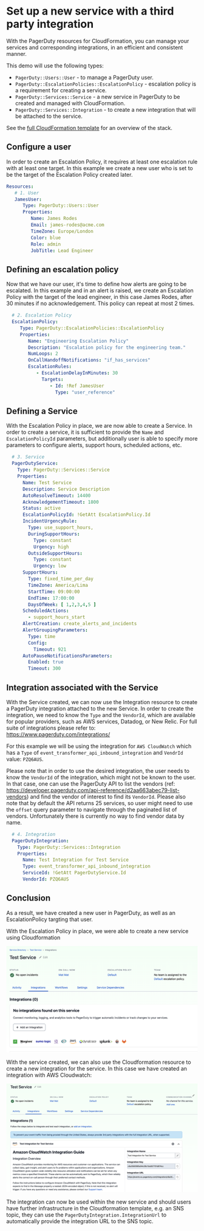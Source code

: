 # Set up a new service with a third party integration

With the PagerDuty resources for CloudFormation, you can manage your services and corresponding integrations, 
in an efficient and consistent manner.

This demo will use the following types:

* `PagerDuty::Users::User` - to manage a PagerDuty user.
* `PagerDuty::EscalationPolicies::EscalationPolicy` - escalation policy is a requirement for creating a service.
* `PagerDuty::Services::Service` - a new service in PagerDuty to be created and managed with CloudFormation.
* `PagerDuty::Services::Integration` - to create a new integration that will be attached to the service.

See the [full CloudFormation template](example.yaml) for an overview of the stack.

## Configure a user

In order to create an Escalation Policy, it requires at least one escalation rule with at least one target.
In this example we create a new user who is set to be the target of the Escalation Policy created later.

```yaml
Resources:
   # 1. User
   JamesUser:
      Type: PagerDuty::Users::User
      Properties:
         Name: James Rodes
         Email: james-rodes@acme.com
         TimeZone: Europe/London
         Color: blue
         Role: admin
         JobTitle: Lead Engineer
```

## Defining an escalation policy

Now that we have our user, it's time to define how alerts are going to be escalated. In this example and in an
alert is raised, we create an Escalation Policy with the target of the lead engineer, in this case James Rodes, 
after 30 minutes if no acknowledgement. This policy can repeat at most 2 times.

```yaml
  # 2. Escalation Policy
  EscalationPolicy:
     Type: PagerDuty::EscalationPolicies::EscalationPolicy
     Properties:
        Name: "Engineering Escalation Policy"
        Description: "Escalation policy for the engineering team."
        NumLoops: 2
        OnCallHandoffNotifications: "if_has_services"
        EscalationRules:
           - EscalationDelayInMinutes: 30
             Targets:
                - Id: !Ref JamesUser
                  Type: "user_reference"
```

## Defining a Service

With the Escalation Policy in place, we are now able to create a Service. 
In order to create a service, it is sufficient to provide the `Name` and `EscalationPolicyId` parameters,
but additionally user is able to specify more parameters to configure alerts, support hours, scheduled actions, etc.

```yaml
  # 3. Service
  PagerDutyService:
    Type: PagerDuty::Services::Service
    Properties:
      Name: Test Service
      Description: Service Description
      AutoResolveTimeout: 14400
      AcknowledgementTimeout: 1800
      Status: active
      EscalationPolicyId: !GetAtt EscalationPolicy.Id
      IncidentUrgencyRule:
        Type: use_support_hours,
        DuringSupportHours:
          Type: constant
          Urgency: high
        OutsideSupportHours:
          Type: constant
          Urgency: low
      SupportHours:
        Type: fixed_time_per_day
        TimeZone: America/Lima
        StartTime: 09:00:00
        EndTime: 17:00:00
        DaysOfWeek: [ 1,2,3,4,5 ]
      ScheduledActions:
        - support_hours_start
      AlertCreation: create_alerts_and_incidents
      AlertGroupingParameters:
        Type: time
        Config:
          Timeout: 921
      AutoPauseNotificationsParameters:
        Enabled: true
        Timeout: 300
```

## Integration associated with the Service

With the Service created, we can now use the Integration resource to create a PagerDuty integration attached to the new Service.
In order to create the integration, we need to know the `Type` and the `VendorId`, which are available for popular providers,
such as AWS services, Datadog, or New Relic. For full suite of integrations please refer to: https://www.pagerduty.com/integrations/

For this example we will be using the integration for `AWS CloudWatch` which has a `Type` of `event_transformer_api_inbound_integration` 
and `VendrId` value: `PZQ6AUS`.

Please note that in order to use the desired integration, the user needs to know the `VendorId` of the integration, which might not be known
to the user. In that case, one can use the PagerDuty API to list the vendors (ref: https://developer.pagerduty.com/api-reference/d2aa663abec79-list-vendors)
and find the vendor of interest to find its `VendorId`. Please also note that by default the API returns 25 services, so user might need to use the `offset` 
query parameter to navigate through the paginated list of vendors. Unfortunately there is currently no way to find vendor data by name.

```yaml
  # 4. Integration
  PagerDutyIntegration:
    Type: PagerDuty::Services::Integration
    Properties:
      Name: Test Integration for Test Service
      Type: event_transformer_api_inbound_integration
      ServiceId: !GetAtt PagerDutyService.Id
      VendorId: PZQ6AUS
```

## Conclusion

As a result, we have created a new user in PagerDuty, as well as an EscalationPolicy targting that user.

With the Escalation Policy in place, we were able to create a new service using Cloudformation

![Service created](service.png)

With the service created, we can also use the Cloudformation resource to create a new integration for the service.
In this case we have created an integration with AWS Cloudwatch:

![Integration created](integration.png)

The integration can now be used within the new service and should users have further infrastructure in the Cloudformation template,
e.g. an SNS topic, they can use the `PagerDutyIntegration.IntegrationUrl` to automatically provide the integration URL to the SNS topic.